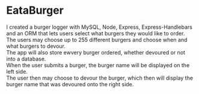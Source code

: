# EataBurger
I created a burger logger with MySQL, Node, Express, Express-Handlebars and an ORM that lets users select what burgers they would like to order.<br>
The users may choose up to 255 different burgers and choose when and what burgers to devour.<br>
The app will also store ewvery burger ordered, whether devoured or not into a database.<br>
When the user submits a burger, the burger name will be displayed on the left side.<br>
The user then may choose to devour the burger, which then will display the burger name that was devoured onto the right side.<br>
